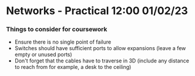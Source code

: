 # Networks - Practical 12:00 01/02/23

### Things to consider for coursework

- Ensure there is no single point of failure
- Switches should have sufficient ports to allow expansions (leave a few empty or unused ports)
- Don't forget that the cables have to traverse in 3D (include any distance to reach from for example, a desk to the ceiling)